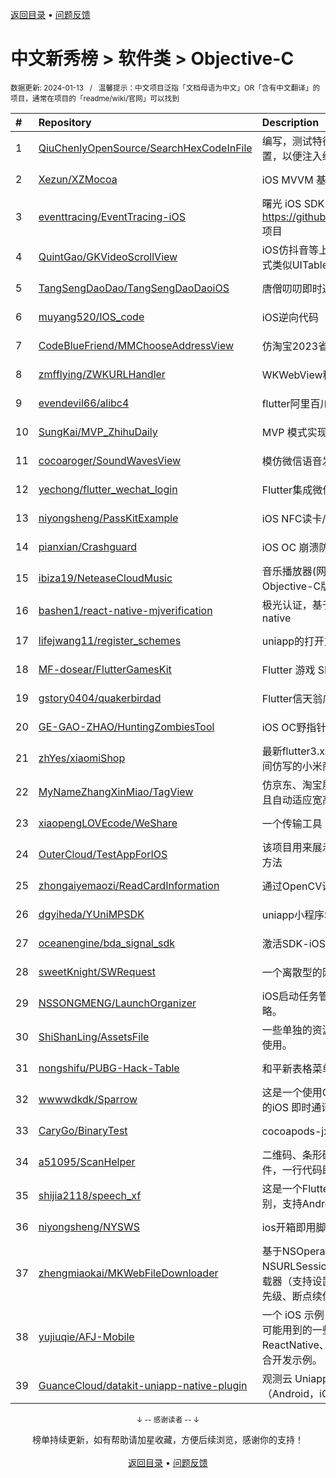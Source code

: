 <a href="https://github.com/GrowingGit/GitHub-Chinese-Top-Charts#github中文排行榜">返回目录</a> • <a href="/content/docs/feedback.md">问题反馈</a>

# 中文新秀榜 > 软件类 > Objective-C
<sub>数据更新: 2024-01-13&nbsp;&nbsp;&nbsp;/&nbsp;&nbsp;&nbsp;温馨提示：中文项目泛指「文档母语为中文」OR「含有中文翻译」的项目，通常在项目的「readme/wiki/官网」可以找到</sub>

|#|Repository|Description|Stars|Updated|Created|
|:-|:-|:-|:-|:-|:-|
|1|[QiuChenlyOpenSource/SearchHexCodeInFile](https://github.com/QiuChenlyOpenSource/SearchHexCodeInFile)|编写，测试特征码在文件中的相对位置，以便注入绝对地址。|44|2024-01-10|2023-10-13|
|2|[Xezun/XZMocoa](https://github.com/Xezun/XZMocoa)|iOS MVVM 基础框架|33|2023-08-30|2023-08-06|
|3|[eventtracing/EventTracing-iOS](https://github.com/eventtracing/EventTracing-iOS)|曙光 iOS SDK，隶属于 https://github.com/eventtracing/dawn 项目|22|2023-08-09|2023-02-13|
|4|[QuintGao/GKVideoScrollView](https://github.com/QuintGao/GKVideoScrollView)|iOS仿抖音等上下滑动切换视图，使用方式类似UITableView，支持不同cell切换|21|2024-01-12|2023-03-16|
|5|[TangSengDaoDao/TangSengDaoDaoiOS](https://github.com/TangSengDaoDao/TangSengDaoDaoiOS)|唐僧叨叨即时通讯(im) iOS 端|20|2023-12-21|2023-07-06|
|6|[muyang520/IOS_code](https://github.com/muyang520/IOS_code)|iOS逆向代码|13|2023-10-13|2023-05-04|
|7|[CodeBlueFriend/MMChooseAddressView](https://github.com/CodeBlueFriend/MMChooseAddressView)|仿淘宝2023省市县街道地址选择器|6|2023-08-14|2023-08-11|
|8|[zmfflying/ZWKURLHandler](https://github.com/zmfflying/ZWKURLHandler)|WKWebView秒开demo|5|2023-09-12|2023-09-12|
|9|[evendevil66/alibc4](https://github.com/evendevil66/alibc4)|flutter阿里百川4.x插件|4|2023-12-09|2023-12-08|
|10|[SungKai/MVP_ZhihuDaily](https://github.com/SungKai/MVP_ZhihuDaily)|MVP 模式实现知乎日报部分功能|4|2023-07-28|2023-03-30|
|11|[cocoaroger/SoundWavesView](https://github.com/cocoaroger/SoundWavesView)|模仿微信语音发送动效|3|2023-11-27|2023-11-27|
|12|[yechong/flutter_wechat_login](https://github.com/yechong/flutter_wechat_login)|Flutter集成微信登录|3|2023-08-20|2023-08-19|
|13|[niyongsheng/PassKitExample](https://github.com/niyongsheng/PassKitExample)|iOS NFC读卡/写卡、虚拟卡片钱包；|3|2023-08-09|2023-08-09|
|14|[pianxian/Crashguard](https://github.com/pianxian/Crashguard)|iOS OC 崩溃防护库|3|2023-07-21|2023-07-21|
|15|[ibiza19/NeteaseCloudMusic](https://github.com/ibiza19/NeteaseCloudMusic)|音乐播放器(网易云音乐)🎹 iOS Objective-C版|3|2023-11-13|2023-07-20|
|16|[bashen1/react-native-mjverification](https://github.com/bashen1/react-native-mjverification)|极光认证，基于jverification-react-native|3|2023-12-15|2023-03-13|
|17|[lifejwang11/register_schemes](https://github.com/lifejwang11/register_schemes)|uniapp的打开文件到第三方app|3|2023-07-25|2023-02-28|
|18|[MF-dosear/FlutterGamesKit](https://github.com/MF-dosear/FlutterGamesKit)|Flutter 游戏 SDK iOS、Android双端|3|2023-11-29|2023-02-09|
|19|[gstory0404/quakerbirdad](https://github.com/gstory0404/quakerbirdad)|Flutter信天翁广告插件|3|2023-11-06|2023-02-06|
|20|[GE-GAO-ZHAO/HuntingZombiesTool](https://github.com/GE-GAO-ZHAO/HuntingZombiesTool)|iOS OC野指针扑获工具|2|2023-12-20|2023-12-20|
|21|[zhYes/xiaomiShop](https://github.com/zhYes/xiaomiShop)|最新flutter3.x利用Getx框架结构空余时间仿写的小米商城|2|2023-12-01|2023-11-16|
|22|[MyNameZhangXinMiao/TagView](https://github.com/MyNameZhangXinMiao/TagView)|仿京东、淘宝展开/收起标签,支持自定义且自动适应宽高. 高度自定义.标签试图|2|2023-11-08|2023-11-08|
|23|[xiaopengLOVEcode/WeShare](https://github.com/xiaopengLOVEcode/WeShare)|一个传输工具|2|2023-12-26|2023-11-07|
|24|[OuterCloud/TestAppForIOS](https://github.com/OuterCloud/TestAppForIOS)|该项目用来展示用例信息收集库的使用方法|2|2023-10-31|2023-10-30|
|25|[zhongaiyemaozi/ReadCardInformation](https://github.com/zhongaiyemaozi/ReadCardInformation)|通过OpenCV读取身份证/社保卡信息|2|2023-11-10|2023-10-20|
|26|[dgyiheda/YUniMPSDK](https://github.com/dgyiheda/YUniMPSDK)|uniapp小程序SDK|2|2023-11-28|2023-09-14|
|27|[oceanengine/bda_signal_sdk](https://github.com/oceanengine/bda_signal_sdk)|激活SDK-iOS|2|2023-12-26|2023-09-12|
|28|[sweetKnight/SWRequest](https://github.com/sweetKnight/SWRequest)|一个离散型的网络库|2|2023-09-11|2023-09-11|
|29|[NSSONGMENG/LaunchOrganizer](https://github.com/NSSONGMENG/LaunchOrganizer)|iOS启动任务管理，方便构造启动保护策略。|2|2023-10-09|2023-08-07|
|30|[ShiShanLing/AssetsFile](https://github.com/ShiShanLing/AssetsFile)|一些单独的资源文件，用于写技术文章使用。|2|2023-07-31|2023-07-31|
|31|[nongshifu/PUBG-Hack-Table](https://github.com/nongshifu/PUBG-Hack-Table)|和平新表格菜单|2|2023-07-20|2023-07-20|
|32|[wwwwdkdk/Sparrow](https://github.com/wwwwdkdk/Sparrow)|这是一个使用Objective-C 和 Swift编写的iOS 即时通讯APP(聊天APP前端)|2|2023-07-21|2023-06-23|
|33|[CaryGo/BinaryTest](https://github.com/CaryGo/BinaryTest)|cocoapods-jxedt插件Demo|2|2023-08-23|2023-05-18|
|34|[a51095/ScanHelper](https://github.com/a51095/ScanHelper)|二维码、条形码、等多种条码扫描组件，一行代码即可初始化使用。|2|2023-12-05|2023-05-06|
|35|[shijia2118/speech_xf](https://github.com/shijia2118/speech_xf)|这是一个Flutter插件，用于讯飞语音识别，支持Android和IOS.|2|2023-12-25|2023-04-30|
|36|[niyongsheng/NYSWS](https://github.com/niyongsheng/NYSWS)|ios开箱即用脚手架🍭|2|2024-01-12|2023-04-23|
|37|[zhengmiaokai/MKWebFileDownloader](https://github.com/zhengmiaokai/MKWebFileDownloader)|基于NSOperationQueue与NSURLSessionDataTask实现的文件下载器（支持设置队列并发数量、任务优先级、断点续传）。|2|2023-12-22|2023-04-19|
|38|[yujiuqie/AFJ-Mobile](https://github.com/yujiuqie/AFJ-Mobile)|一个 iOS 示例 Demo，展示 iOS 开发中可能用到的一些技术，包括 ReactNative、Flutter、小程序、H5 混合开发示例。|2|2023-07-19|2023-03-16|
|39|[GuanceCloud/datakit-uniapp-native-plugin](https://github.com/GuanceCloud/datakit-uniapp-native-plugin)|观测云 Uniapp Native Plugin（Android，iOS）|2|2023-11-23|2023-02-17|

<div align="center">
    <p><sub>↓ -- 感谢读者 -- ↓</sub></p>
    榜单持续更新，如有帮助请加星收藏，方便后续浏览，感谢你的支持！
</div>

<br/>

<div align="center"><a href="https://github.com/GrowingGit/GitHub-Chinese-Top-Charts#github中文排行榜">返回目录</a> • <a href="/content/docs/feedback.md">问题反馈</a></div>

